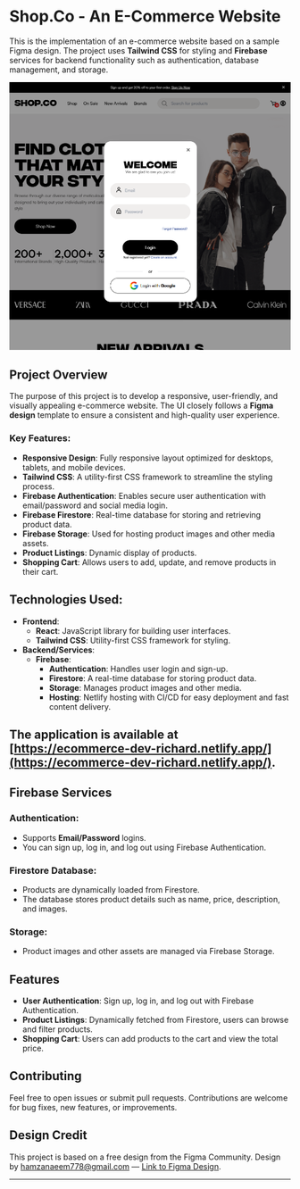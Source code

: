 # Shop.Co - An E-Commerce Website

This is the implementation of an e-commerce website based on a sample Figma design. The project uses **Tailwind CSS** for styling and **Firebase** services for backend functionality such as authentication, database management, and storage.

![Alt text](screenshots/image-1.png)

## Project Overview

The purpose of this project is to develop a responsive, user-friendly, and visually appealing e-commerce website. The UI closely follows a **Figma design** template to ensure a consistent and high-quality user experience.

### Key Features:
- **Responsive Design**: Fully responsive layout optimized for desktops, tablets, and mobile devices.
- **Tailwind CSS**: A utility-first CSS framework to streamline the styling process.
- **Firebase Authentication**: Enables secure user authentication with email/password and social media login.
- **Firebase Firestore**: Real-time database for storing and retrieving product data.
- **Firebase Storage**: Used for hosting product images and other media assets.
- **Product Listings**: Dynamic display of products.
- **Shopping Cart**: Allows users to add, update, and remove products in their cart.

## Technologies Used:
- **Frontend**:
  - **React**: JavaScript library for building user interfaces.
  - **Tailwind CSS**: Utility-first CSS framework for styling.
- **Backend/Services**:
  - **Firebase**:
    - **Authentication**: Handles user login and sign-up.
    - **Firestore**: A real-time database for storing product data.
    - **Storage**: Manages product images and other media.
    - **Hosting**: Netlify hosting with CI/CD for easy deployment and fast content delivery.

## The application is available at [https://ecommerce-dev-richard.netlify.app/](https://ecommerce-dev-richard.netlify.app/).

## Firebase Services

### Authentication:
- Supports **Email/Password** logins.
- You can sign up, log in, and log out using Firebase Authentication.

### Firestore Database:
- Products are dynamically loaded from Firestore.
- The database stores product details such as name, price, description, and images.

### Storage:
- Product images and other assets are managed via Firebase Storage.

## Features

- **User Authentication**: Sign up, log in, and log out with Firebase Authentication.
- **Product Listings**: Dynamically fetched from Firestore, users can browse and filter products.
- **Shopping Cart**: Users can add products to the cart and view the total price.

## Contributing

Feel free to open issues or submit pull requests. Contributions are welcome for bug fixes, new features, or improvements.

## Design Credit

This project is based on a free design from the Figma Community.
Design by hamzanaeem778@gmail.com — [Link to Figma Design](https://www.figma.com/community/file/1273571982885059508).

---

